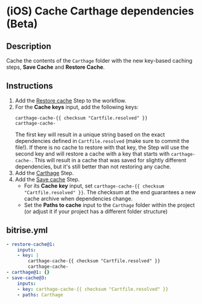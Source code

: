 # (iOS) Cache Carthage dependencies (Beta)

## Description

Cache the contents of the `Carthage` folder with the new key-based caching steps, **Save Cache** and **Restore Cache**.

## Instructions

1. Add the [Restore cache](https://github.com/bitrise-steplib/bitrise-step-restore-cache) Step to the workflow.
1. For the **Cache keys** input, add the following keys:
    ```
    carthage-cache-{{ checksum "Cartfile.resolved" }}
    carthage-cache-
    ```
    The first key will result in a unique string based on the exact dependencies defined in `Cartfile.resolved` (make sure to commit the file!). If there is no cache to restore with that key, the Step will use the second key and will restore a cache with a key that starts with `carthage-cache-`. This will result in a cache that was saved for slightly different dependencies, but it's still better than not restoring any cache.
1. Add the [Carthage](https://github.com/bitrise-steplib/steps-carthage) Step.
1. Add the [Save cache](https://github.com/bitrise-steplib/bitrise-step-restore-cache) Step.
    - For its **Cache key** input, set `carthage-cache-{{ checksum "Cartfile.resolved" }}`. The checksum at the end guarantees a new cache archive when dependencies change.
    - Set the **Paths to cache** input to the `Carthage` folder within the project (or adjust it if your project has a different folder structure)

## bitrise.yml

```yaml
- restore-cache@1:
    inputs:
    - key: |
        carthage-cache-{{ checksum "Cartfile.resolved" }}
        carthage-cache-
- carthage@1: {}
- save-cache@3:
    inputs:
    - key: carthage-cache-{{ checksum "Cartfile.resolved" }}
    - paths: Carthage
```
